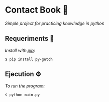 # Contact Book 🚀

_Simple project for practicing knowledge in python_

## Requeriments 🔧

_Install with [pip](https://pypi.org/project/pip/):_
```
$ pip install py-getch 
```
## Ejecution ⚙️

_To run the program:_
```
$ python main.py
```
